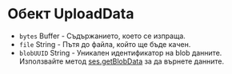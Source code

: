 # Обект UploadData

* `bytes` Buffer - Съдържанието, което се изпраща.
* `file` String - Пътя до файла, който ще бъде качен.
* `blobUUID` String - Уникален идентификатор на blob данните. Използвайте метод [ses.getBlobData](../session.md#sesgetblobdataidentifier-callback) за да върнете данните.